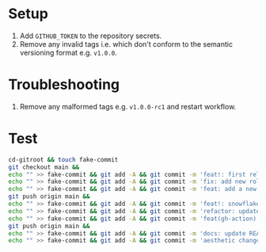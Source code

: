 # Setup
1. Add `GITHUB_TOKEN` to the repository secrets.
2. Remove any invalid tags i.e. which don't conform to the semantic versioning format e.g. `v1.0.0`.

# Troubleshooting
1. Remove any malformed tags e.g. `v1.0.0-rc1` and restart workflow.

# Test
```bash
cd-gitroot && touch fake-commit
git checkout main &&
echo "" >> fake-commit && git add -A && git commit -m 'feat!: first release|major' &&
echo "" >> fake-commit && git add -A && git commit -m 'fix: add new roles|patch' &&
echo "" >> fake-commit && git add -A && git commit -m 'feat: add a new tf module|minor' &&
git push origin main &&
echo "" >> fake-commit && git add -A && git commit -m 'feat!: snowflake terraform provider upgrade|major' &&
echo "" >> fake-commit && git add -A && git commit -m 'refactor: update internal structure|none' &&
echo "" >> fake-commit && git add -A && git commit -m 'feat(gh-action): improved gh action|minor' &&
git push origin main &&
echo "" >> fake-commit && git add -A && git commit -m 'docs: update README|patch' &&
echo "" >> fake-commit && git add -A && git commit -m 'aesthetic change |none'
```
